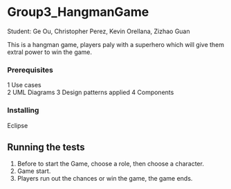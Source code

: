 # Group3_HangmanGame

Student: Ge Ou, Christopher Perez, Kevin Orellana, Zizhao Guan	

This is a hangman game, players paly with a superhero which will give them extral power to win the game.

### Prerequisites

1 Use cases  
2 UML Diagrams 
3 Design patterns applied
4 Components 

### Installing

Eclipse

## Running the tests
1. Before to start the Game, choose a role, then choose a character.
2. Game start.
3. Players run out the chances or win the game, the game ends.



